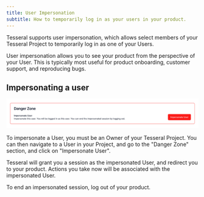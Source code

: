 ```yaml
---
title: User Impersonation
subtitle: How to temporarily log in as your users in your product.
---
```


Tesseral supports user impersonation, which allows select members of your
Tesseral Project to temporarily log in as one of your Users.

User impersonation allows you to see your product from the perspective of your
User. This is typically most useful for product onboarding, customer support,
and reproducing bugs.

## Impersonating a user

<Frame caption="A screenshot of the user impersonation menu">
  <img src="user-impersonation.png" alt="" />
</Frame>

To impersonate a User, you must be an Owner of your Tesseral Project. You can
then navigate to a User in your Project, and go to the "Danger Zone" section,
and click on "Impersonate User".

Tesseral will grant you a session as the impersonated User, and redirect you to
your product. Actions you take now will be associated with the impersonated
User.

To end an impersonated session, log out of your product.
